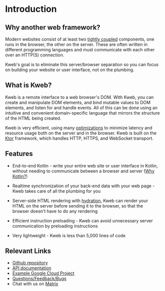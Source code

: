 # Introduction

## Why another web framework?

Modern websites consist of at least two [tightly
coupled](https://en.wikipedia.org/wiki/Coupling_(computer_programming))
components, one runs in the browser, the other on the server. These are
often written in different programming languages and must communicate
with each other over an HTTP(S) connection.

Kweb's goal is to eliminate this server/browser separation so you can
focus on building your website or user interface, not on the plumbing.

## What is Kweb?

Kweb is a remote interface to a web browser's DOM. With Kweb, you can create 
and manipulate DOM elements, and bind mutable values to DOM elements, and listen for 
and handle events. All of this can be done using an intuitive and convenient domain-specific 
language that mirrors the structure of the HTML being created. 

Kweb is very efficient, using many [optimizations](speed.md) to minimize latency and resource 
usage both on the server and in the browser. Kweb is built on the [Ktor](https://ktor.io/) 
framework, which handles HTTP, HTTPS, and WebSocket transport.

## Features

* End-to-end Kotlin - write your entire web site or user interface in Kotlin, without needing to communicate between a browser and server ([Why
    Kotlin?](https://steve-yegge.blogspot.com/2017/05/why-kotlin-is-better-than-whatever-dumb.html?m=1))
    
* Realtime synchronization of your back-end data with your web page - Kweb takes care of all the plumbing for you

* Server-side HTML rendering with [hydration](https://en.wikipedia.org/wiki/Hydration_(web_development)), Kweb can render your HTML on the server before sending it to the browser, so that the browser doesn't have to do any rendering

* Efficient instruction preloading - Kweb can avoid unnecessary server communication by preloading instructions

* Very lightweight - Kweb is less than 5,000 lines of code

## Relevant Links

* [Github repository](https://github.com/kwebio/kweb-core)
* [API documentation](https://docs.kweb.io/api/)
* [Example Google Cloud Project](https://github.com/freenet/freenetorg-website/)
* [Questions/Feedback/Bugs](https://github.com/kwebio/kweb-core/issues)
* Chat with us on [Matrix](https://matrix.to/#/#kweb:matrix.org)
